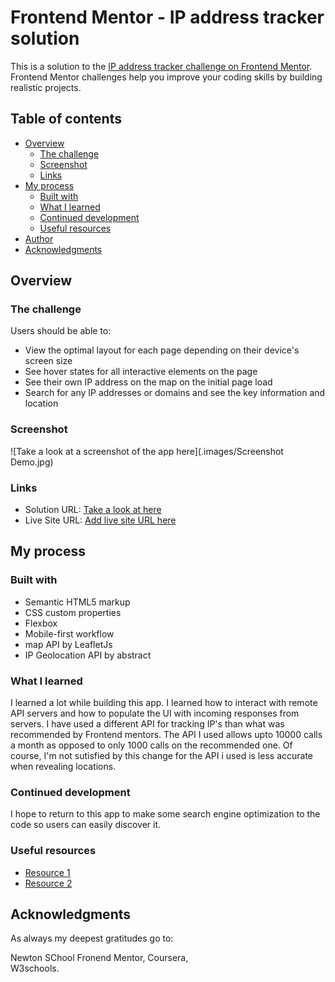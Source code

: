 # Frontend Mentor - IP address tracker solution

This is a solution to the [IP address tracker challenge on Frontend Mentor](https://www.frontendmentor.io/challenges/ip-address-tracker-I8-0yYAH0). Frontend Mentor challenges help you improve your coding skills by building realistic projects. 

## Table of contents

- [Overview](#overview)
  - [The challenge](#the-challenge)
  - [Screenshot](#screenshot)
  - [Links](#links)
- [My process](#my-process)
  - [Built with](#built-with)
  - [What I learned](#what-i-learned)
  - [Continued development](#continued-development)
  - [Useful resources](#useful-resources)
- [Author](#author)
- [Acknowledgments](#acknowledgments)


## Overview

### The challenge

Users should be able to:

- View the optimal layout for each page depending on their device's screen size
- See hover states for all interactive elements on the page
- See their own IP address on the map on the initial page load
- Search for any IP addresses or domains and see the key information and location

### Screenshot

![Take a look at a screenshot of the app here](.images/Screenshot Demo.jpg)

### Links

- Solution URL: [Take a look at here](https://github.com/Indianhunter03/IP-Address-Tracker/)
- Live Site URL: [Add live site URL here](https://belayadamu.github.io/IP_Address_Tracker/)

## My process

### Built with

- Semantic HTML5 markup
- CSS custom properties
- Flexbox
- Mobile-first workflow
- map API by LeafletJs
- IP Geolocation API by abstract 


### What I learned

I learned a lot while building this app. I learned how to interact with remote API servers and how to populate the UI with incoming responses from servers. I have used a different API for tracking IP's than what was recommended by Frontend mentors. The API I used allows upto 10000 calls a month as opposed to only 1000 calls on the recommended one. Of course, I'm not sutisfied by this change for the API i used is less accurate when revealing locations.     

### Continued development

I hope to return to this app to make some search engine optimization to the code so users can easily discover it.
 
### Useful resources

- [Resource 1](https://stackoverflow.com) 
- [Resource 2](https://coursera.org) 



## Acknowledgments

As always my deepest gratitudes go to:

Newton SChool
Fronend Mentor, 
Coursera,  
W3schools. 

